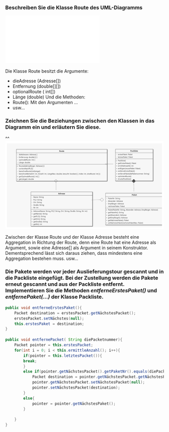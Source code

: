 ### Beschreiben Sie die Klasse Route des UML-Diagramms

![LA23-INF-LK-AJ-AUFG.pdf](../../../../docs/images/LA23-INF-LK-AJ-AUFG.pdf)

Die Klasse Route besitzt die Argumente:
- dieAdresse (Adresse[])
- Entfernung (double[][])
- optionalRoute ( int[])
- Länge (double)
Und die Methoden:
- Route(): Mit den Argumenten ...
- usw...
  
### Zeichnen Sie die Beziehungen zwischen den Klassen in das Diagramm ein und erläutern Sie diese.

^^![../../../misc/Media/Aufgaben 2023-11-22 08.50.26.excalidraw](../../../../docs/images/Aufgaben%202023-11-22%2008.50.26.svg)

Zwischen der Klasse Route und der Klasse Adresse besteht eine Aggregation in Richtung der Route, denn eine Route hat eine Adresse als Argument, sowie eine Adresse[] als Argument in seinem Konstruktor. Dementsprechend lässt sich daraus ziehen, dass mindestens eine Aggregation bestehen muss. usw...

### Die Pakete werden vor jeder Auslieferungstour gescannt und in die Packliste eingefügt. Bei der Zustellung werden die Pakete erneut gescannt und aus der Packliste entfernt. Implementieren Sie die Methoden *entferneErstesPaket()* und *entfernePaket(…)* der Klasse Packliste.

```Java
public void entferneErstesPaket(){
	Packet destination = erstesPacket.getNächstesPacket();
	erstesPacket.setNächstes(null);
	this.erstesPaket = destination;
}

public void entfernePacket( String diePacketnummer){
	Packet pointer = this.erstesPacket;
	for(int i = 0; i < this.ermittleAnzahl(); i++){
		if(pointer = this.letztesPacket()){
		break;
		}
		else if(pointer.getNächstesPacket().getPaketNr().equals(diePacketnummer)){
			Packet destination = pointer.getNächstesPacket.getNächstesPacket();
			pointer.getNächstesPacket.setNächstesPacket(null);
			pointer.setNächstesPacket(destination);
		}
		else{
			pointer = pointer.getNächstesPaket();
		}
		
	}
}
```


